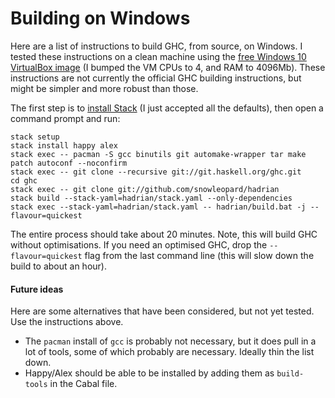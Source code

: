 # Building on Windows

Here are a list of instructions to build GHC, from source, on Windows. I tested these instructions on a clean machine using the [free Windows 10 VirtualBox image](https://dev.windows.com/en-us/microsoft-edge/tools/vms/windows/) (I bumped the VM CPUs to 4, and RAM to 4096Mb). These instructions are not currently the official GHC building instructions, but might be simpler and more robust than those.

The first step is to [install Stack](https://www.stackage.org/stack/windows-x86_64-installer) (I just accepted all the defaults), then open a command prompt and run:

	stack setup
	stack install happy alex
	stack exec -- pacman -S gcc binutils git automake-wrapper tar make patch autoconf --noconfirm
	stack exec -- git clone --recursive git://git.haskell.org/ghc.git
	cd ghc
	stack exec -- git clone git://github.com/snowleopard/hadrian
	stack build --stack-yaml=hadrian/stack.yaml --only-dependencies
	stack exec --stack-yaml=hadrian/stack.yaml -- hadrian/build.bat -j --flavour=quickest

The entire process should take about 20 minutes. Note, this will build GHC without optimisations. If you need an optimised GHC, drop the `--flavour=quickest` flag from the last command line (this will slow down the build to about an hour).

#### Future ideas

Here are some alternatives that have been considered, but not yet tested. Use the instructions above.

* The `pacman` install of `gcc` is probably not necessary, but it does pull in a lot of tools, some of which probably are necessary. Ideally thin the list down.
* Happy/Alex should be able to be installed by adding them as `build-tools` in the Cabal file.
